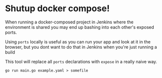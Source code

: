 # Shutup docker compose! 

When running a docker-composed project in Jenkins where the environment is shared you may end up bashing into each other's exposed ports. 

Using `ports` locally is useful as you can run your app and look at it in the browser, but you dont want to do that in Jenkins when you're just running a build

This tool will replace all `ports` declarations with `expose` in a really naive way.
 
`go run main.go example.yaml > somefile`